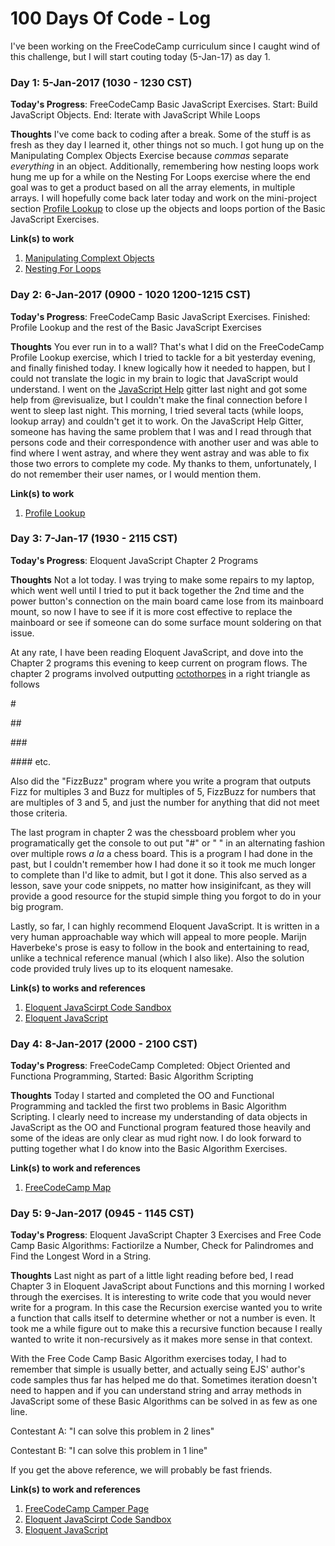 

# 100 Days Of Code - Log

I've been working on the FreeCodeCamp curriculum since I caught wind of this challenge, but I will start couting today (5-Jan-17) as day 1.

### Day 1: 5-Jan-2017 (1030 - 1230 CST)

**Today's Progress**: FreeCodeCamp Basic JavaScript Exercises. Start: Build JavaScript Objects. End: Iterate with JavaScript While Loops

**Thoughts** I've come back to coding after a break. Some of the stuff is as fresh as they day I learned it, other things not so much. I got hung up on the Manipulating Complex Objects Exercise because *commas* separate *everything* in an object. Additionally, remembering how nesting loops work hung me up for a while on the Nesting For Loops exercise where the end goal was to get a product based on all the array elements, in multiple arrays. I will hopefully come back later today and work on the mini-project section [Profile Lookup](https://www.freecodecamp.com/challenges/profile-lookup) to close up the objects and loops portion of the Basic JavaScript Exercises.

**Link(s) to work**
1. [Manipulating Complext Objects](https://www.freecodecamp.com/challenges/manipulating-complex-objects)
2. [Nesting For Loops](https://www.freecodecamp.com/challenges/nesting-for-loops)

### Day 2: 6-Jan-2017 (0900 - 1020 1200-1215 CST)

**Today's Progress**: FreeCodeCamp Basic JavaScript Exercises. Finished: Profile Lookup and the rest of the Basic JavaScript Exercises

**Thoughts** You ever run in to a wall? That's what I did on the FreeCodeCamp Profile Lookup exercise, which I tried to tackle for a bit yesterday evening, and finally finished today. I knew logically how it needed to happen, but I could not translate the logic in my brain to logic that JavaScript would understand. I went on the [JavaScript Help](https://gitter.im/FreeCodeCamp/HelpJavaScript) gitter last night and got some help from @revisualize, but I couldn't make the final connection before I went to sleep last night. This morning, I tried several tacts (while loops, lookup array) and couldn't get it to work. On the JavaScript Help Gitter, someone has having the same problem that I was and I read through that persons code and their correspondence with another user and was able to find where I went astray, and where they went astray and was able to fix those two errors to complete my code. My thanks to them, unfortunately, I do not remember their user names, or I would mention them.

**Link(s) to work**
1. [Profile Lookup](https://www.freecodecamp.com/challenges/profile-lookup)

### Day 3: 7-Jan-17 (1930 - 2115 CST)

**Today's Progress**: Eloquent JavaScript Chapter 2 Programs

**Thoughts** Not a lot today. I was trying to make some repairs to my laptop, which went well until I tried to put it back together the 2nd time and the power button's connection on the main board came lose from its mainboard mount, so now I have to see if it is more cost effective to replace the mainboard or see if someone can do some surface mount soldering on that issue.

At any rate, I have been reading Eloquent JavaScript, and dove into the Chapter 2 programs this evening to keep current on program flows. The chapter 2 programs involved outputting [octothorpes](https://www.merriam-webster.com/dictionary/octothorpe) in a right triangle as follows

\#

\#\#

\#\#\#

\#\#\#\#
etc.

Also did the "FizzBuzz" program where you write a program that outputs Fizz for multiples 3 and Buzz for multiples of 5, FizzBuzz for numbers that are multiples of 3 and 5, and just the number for anything that did not meet those criteria.

The last program in chapter 2 was the chessboard problem wher you programatically get the console to out put "#" or " " in an alternating fashion over multiple rows *a la* a chess board. This is a program I had done in the past, but I couldn't remember how I had done it so it took me much longer to complete than I'd like to admit, but I got it done. This also served as a lesson, save your code snippets, no matter how insiginifcant, as they will provide a good resource for the stupid simple thing you forgot to do in your big program.

Lastly, so far, I can highly recommend Eloquent JavaScript. It is written in a very human approachable way which will appeal to more people. Marijn Haverbeke's prose is easy to follow in the book and entertaining to read, unlike a technical reference manual (which I also like). Also the solution code provided truly lives up to its eloquent namesake.

**Link(s) to works and references**
1. [Eloquent JavaScirpt Code Sandbox](http://eloquentjavascript.net/code)
2. [Eloquent JavaScript](http://eloquentjavascript.net/)


### Day 4: 8-Jan-2017 (2000 - 2100 CST)

**Today's Progress**: FreeCodeCamp Completed: Object Oriented and Functiona Programming, Started: Basic Algorithm Scripting

**Thoughts** Today I started and completed the OO and Functional Programming and tackled the first two problems in Basic Algorithm Scripting. I clearly need to increase my understanding of data objects in JavaScript as the OO and Functional program featured those heavily and some of the ideas are only clear as mud right now. I do look forward to putting together what I do know into the Basic Algorithm Exercises.

**Link(s) to work and references**
1. [FreeCodeCamp Map](https://www.freecodecamp.com/map)

### Day 5: 9-Jan-2017 (0945 - 1145 CST)

**Today's Progress**: Eloquent JavaScript Chapter 3 Exercises and Free Code Camp Basic Algorithms: Factiorilze a Number, Check for Palindromes and Find the Longest Word in a String.

**Thoughts** Last night as part of a little light reading before bed, I read Chapter 3 in Eloquent JavaScript about Functions and this morning I worked through the exercises. It is interesting to write code that you would never write for a program. In this case the Recursion exercise wanted you to write a function that calls itself to determine whether or not a number is even. It took me a while figure out to make this a recursive function because I really wanted to write it non-recursively as it makes more sense in that context.

With the Free Code Camp Basic Algorithm exercises today, I had to remember that simple is usually better, and actually seing EJS' author's code samples thus far has helped me do that. Sometimes iteration doesn't need to happen and if you can understand string and array methods in JavaScript some of these Basic Algorithms can be solved in as few as one line.

Contestant A: "I can solve this problem in 2 lines"

Contestant B: "I can solve this problem in 1 line"

If you get the above reference, we will probably be fast friends.

**Link(s) to work and references**
1. [FreeCodeCamp Camper Page](https://www.freecodecamp.com/zaksanderford)
2. [Eloquent JavaScirpt Code Sandbox](http://eloquentjavascript.net/code)
3. [Eloquent JavaScript](http://eloquentjavascript.net/)
